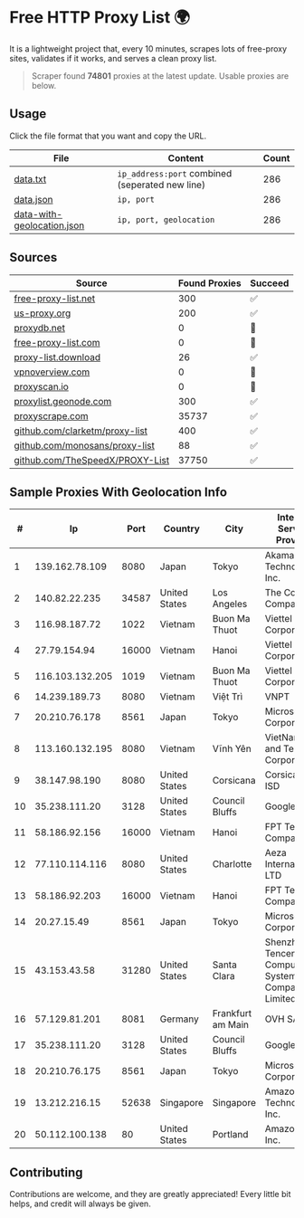 
# Free HTTP Proxy List 🌍

It is a lightweight project that, every 10 minutes, scrapes lots of free-proxy sites, validates if it works, and serves a clean proxy list.


> Scraper found **74801** proxies at the latest update. Usable proxies are below.

## Usage

Click the file format that you want and copy the URL.


|File|Content|Count|
|----|-------|-----|
|[data.txt](https://raw.githubusercontent.com/themiralay/Proxy-List-World/master/data.txt)|`ip_address:port` combined (seperated new line)|286|
|[data.json](https://raw.githubusercontent.com/themiralay/Proxy-List-World/master/data.json)|`ip, port`|286|
|[data-with-geolocation.json](https://raw.githubusercontent.com/themiralay/Proxy-List-World/master/data-with-geolocation.json)|`ip, port, geolocation`|286|

## Sources

|Source|Found Proxies|Succeed|
|------|-------------|-------|
|[free-proxy-list.net](https://free-proxy-list.net)|300|✅|
|[us-proxy.org](https://www.us-proxy.org)|200|✅|
|[proxydb.net](http://proxydb.net)|0|🚫|
|[free-proxy-list.com](https://free-proxy-list.com/?page=&port=&type%5B%5D=http&type%5B%5D=https&up_time=0&search=Search)|0|🚫|
|[proxy-list.download](https://www.proxy-list.download/HTTP)|26|✅|
|[vpnoverview.com](https://vpnoverview.com/privacy/anonymous-browsing/free-proxy-servers)|0|🚫|
|[proxyscan.io](https://www.proxyscan.io)|0|🚫|
|[proxylist.geonode.com](https://proxylist.geonode.com/api/proxy-list?limit=300&page=1&sort_by=lastChecked&sort_type=desc&protocols=http,https)|300|✅|
|[proxyscrape.com](https://api.proxyscrape.com/v2/?request=displayproxies&protocol=http&timeout=10000&country=all&ssl=all&anonymity=all)|35737|✅|
|[github.com/clarketm/proxy-list](https://raw.githubusercontent.com/clarketm/proxy-list/master/proxy-list-raw.txt)|400|✅|
|[github.com/monosans/proxy-list](https://raw.githubusercontent.com/monosans/proxy-list/main/proxies/http.txt)|88|✅|
|[github.com/TheSpeedX/PROXY-List](https://raw.githubusercontent.com/TheSpeedX/PROXY-List/master/http.txt)|37750|✅|


## Sample Proxies With Geolocation Info

|#|Ip|Port|Country|City|Internet Service Provider|
|-|--|----|-------|----|-------------------------|
|1|139.162.78.109|8080|Japan|Tokyo|Akamai Technologies, Inc.|
|2|140.82.22.235|34587|United States|Los Angeles|The Constant Company|
|3|116.98.187.72|1022|Vietnam|Buon Ma Thuot|Viettel Corporation|
|4|27.79.154.94|16000|Vietnam|Hanoi|Viettel Corporation|
|5|116.103.132.205|1019|Vietnam|Buon Ma Thuot|Viettel Corporation|
|6|14.239.189.73|8080|Vietnam|Việt Trì|VNPT|
|7|20.210.76.178|8561|Japan|Tokyo|Microsoft Corporation|
|8|113.160.132.195|8080|Vietnam|Vĩnh Yên|VietNam Post and Telecom Corporation|
|9|38.147.98.190|8080|United States|Corsicana|Corsicana ISD|
|10|35.238.111.20|3128|United States|Council Bluffs|Google LLC|
|11|58.186.92.156|16000|Vietnam|Hanoi|FPT Telecom Company|
|12|77.110.114.116|8080|United States|Charlotte|Aeza International LTD|
|13|58.186.92.203|16000|Vietnam|Hanoi|FPT Telecom Company|
|14|20.27.15.49|8561|Japan|Tokyo|Microsoft Corporation|
|15|43.153.43.58|31280|United States|Santa Clara|Shenzhen Tencent Computer Systems Company Limited|
|16|57.129.81.201|8081|Germany|Frankfurt am Main|OVH SAS|
|17|35.238.111.20|3128|United States|Council Bluffs|Google LLC|
|18|20.210.76.175|8561|Japan|Tokyo|Microsoft Corporation|
|19|13.212.216.15|52638|Singapore|Singapore|Amazon Technologies Inc.|
|20|50.112.100.138|80|United States|Portland|Amazon.com, Inc.|



## Contributing

Contributions are welcome, and they are greatly appreciated! Every
little bit helps, and credit will always be given.

